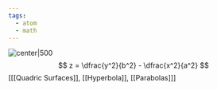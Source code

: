 ```yaml
---
tags:
  - atom
  - math
---
```

![center|500](hyperbolic-paraboloid.png)
$$ z = \dfrac{y^2}{b^2} - \dfrac{x^2}{a^2} $$
\[[[Quadric Surfaces]], [[Hyperbola]], [[Parabolas]]\]